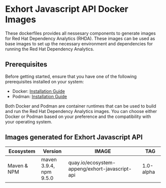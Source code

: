 # Exhort Javascript API Docker Images

These dockerfiles provides all nessesary components to generate images for Red Hat Dependency Analytics (RHDA). 
These images can be used as base images to set up the necessary environment and dependencies for running the Red Hat Dependency Analytics.

## Prerequisites
Before getting started, ensure that you have one of the following prerequisites installed on your system:

- Docker: [Installation Guide](https://docs.docker.com/get-docker/)
- Podman: [Installation Guide](https://podman.io/docs/installation)

Both Docker and Podman are container runtimes that can be used to build and run the Red Hat Dependency Analytics images. You can choose either Docker or Podman based on your preference and the compatibility with your operating system.

## Images generated for Exhort Javascript API

Ecosystem     | Version                                                            | IMAGE                                           | TAG               | 
------------- | ------------------------------------------------------------------ | ----------------------------------------------- |-------------------|
Maven & NPM   | maven 3.9.4, <br>npm 9.5.0                                         |  quay.io/ecosystem-appeng/exhort-javascript-api | 1.0-alpha         |
